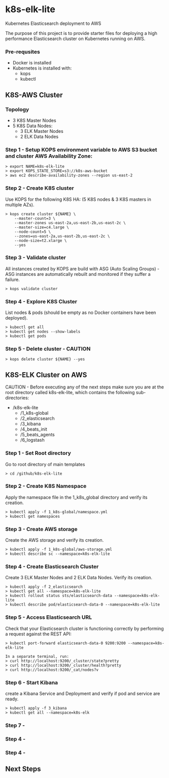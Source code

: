 # k8s-elk-lite
Kubernetes Elasticsearch deployment to AWS

The purpose of this project is to provide starter files for deploying a high performance Elasticsearch cluster on Kubernetes running on AWS. 

### Pre-requsites
+ Docker is installed
+ Kubernetes is installed with:
  + kops
  + kubectl

## K8S-AWS Cluster
### Topology
  + 3 K8S Master Nodes
  + 5 K8S Data Nodes:
    + 3 ELK Master Nodes
    + 2 ELK Data Nodes
    
### Step 1 - Setup KOPS environment variable to AWS S3 bucket and cluster AWS Availability Zone:
```
> export NAME=k8s-elk-lite
> export KOPS_STATE_STORE=s3://k8s-aws-bucket
> aws ec2 describe-availability-zones --region us-east-2
```
### Step 2 - Create K8S cluster 
Use KOPS for the following K8S HA: (5 K8S nodes & 3 K8S masters in multiple AZs).
```
> kops create cluster ${NAME} \
    --master-count=3 \
    --master-zones us-east-2a,us-east-2b,us-east-2c \
    --master-size=c4.large \
    --node-count=5 \
    --zones=us-east-2a,us-east-2b,us-east-2c \
    --node-size=t2.xlarge \
    --yes
```
### Step 3 - Validate cluster
All instances created by KOPS are build with ASG (Auto Scaling Groups) - ASG instances are automatically rebuilt and monitored if they suffer a failure.
```
> kops validate cluster
```
### Step 4 - Explore K8S Cluster
List nodes & pods (should be empty as no Docker containers have been deployed).
```
> kubectl get all
> kubectl get nodes --show-labels
> kubectl get pods
```
### Step 5 - Delete cluster - CAUTION
```
> kops delete cluster ${NAME} --yes
```

## K8S-ELK Cluster on AWS
CAUTION - Before executing any of the next steps make sure you are at the root directory called k8s-elk-lite, which contains the following sub-directories:
- /k8s-elk-lite
  - /1_k8s-global
  - /2_elasticsearch
  - /3_kibana
  - /4_beats_init
  - /5_beats_agents
  - /6_logstash

### Step 1 - Set Root directory
Go to root directory of main templates
```
> cd /github/k8s-elk-lite
```

### Step 2 - Create K8S Namespace
Apply the namespace file in the 1_k8s_global directory and verify its creation.
```
> kubectl apply -f 1_k8s-global/namespace.yml
> kubectl get namespaces
```

### Step 3 - Create AWS storage
Create the AWS storage and verify its creation.
```
> kubectl apply -f 1_k8s-global/aws-storage.yml
> kubectl describe sc --namespace=k8s-elk-lite
```

### Step 4 - Create Elasticsearch Cluster
Create 3 ELK Master Nodes and 2 ELK Data Nodes.  Verify its creation.
```
> kubectl apply -f 2_elasticsearch
> kubectl get all --namespace=k8s-elk-lite
> kubectl rollout status sts/elasticsearch-data --namespace=k8s-elk-lite
> kubectl describe pod/elasticsearch-data-0 --namespace=k8s-elk-lite
```

### Step 5 - Access Elasticsearch URL
Check that your Elasticsearch cluster is functioning correctly by performing a request against the REST API:
```
> kubectl port-forward elasticsearch-data-0 9200:9200 --namespace=k8s-elk-lite

In a separate terminal, run:
> curl http://localhost:9200/_cluster/state?pretty
> curl http://localhost:9200/_cluster/health?pretty
> curl http://localhost:9200/_cat/nodes?v
```

### Step 6 - Start Kibana
create a Kibana Service and Deployment and verify if pod and service are ready.
```
> kubectl apply -f 3_kibana
> kubectl get all --namespace=k8s-elk
```

### Step 7 - 

### Step 4 - 

### Step 4 - 

## Next Steps
